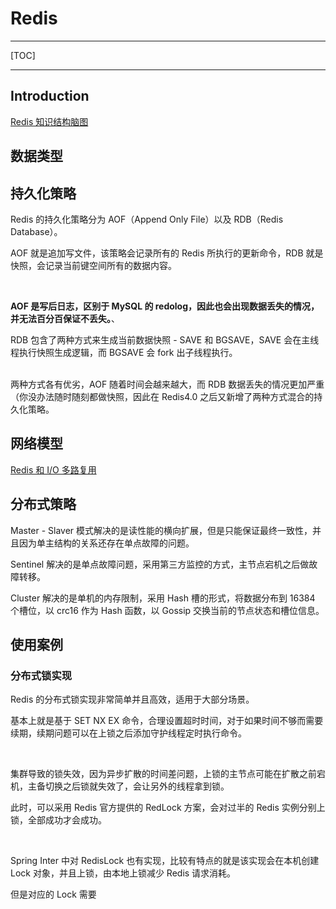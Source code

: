

# Redis

---

[TOC]



---

## Introduction

[Redis 知识结构脑图](https://www.processon.com/view/link/5f511977e0b34d6f59ddd751)



## 数据类型







## 持久化策略

Redis 的持久化策略分为 AOF（Append Only File）以及 RDB（Redis Database）。

AOF 就是追加写文件，该策略会记录所有的 Redis 所执行的更新命令，RDB 就是快照，会记录当前键空间所有的数据内容。

<br>

**AOF 是写后日志，区别于 MySQL 的 redolog，因此也会出现数据丢失的情况，并无法百分百保证不丢失。**、

RDB 包含了两种方式来生成当前数据快照 - SAVE 和 BGSAVE，SAVE 会在主线程执行快照生成逻辑，而 BGSAVE 会 fork 出子线程执行。

<br>两种方式各有优劣，AOF 随着时间会越来越大，而 RDB 数据丢失的情况更加严重（你没办法随时随刻都做快照，因此在 Redis4.0 之后又新增了两种方式混合的持久化策略。





## 网络模型

[Redis 和 I/O 多路复用](https://draveness.me/redis-io-multiplexing/)





## 分布式策略



Master - Slaver 模式解决的是读性能的横向扩展，但是只能保证最终一致性，并且因为单主结构的关系还存在单点故障的问题。

Sentinel 解决的是单点故障问题，采用第三方监控的方式，主节点宕机之后做故障转移。

Cluster 解决的是单机的内存限制，采用 Hash 槽的形式，将数据分布到 16384 个槽位，以 crc16 作为 Hash 函数，以 Gossip 交换当前的节点状态和槽位信息。





## 使用案例

### 分布式锁实现

Redis 的分布式锁实现非常简单并且高效，适用于大部分场景。

基本上就是基于 SET NX EX 命令，合理设置超时时间，对于如果时间不够而需要续期，续期问题可以在上锁之后添加守护线程定时执行命令。

<br>

集群导致的锁失效，因为异步扩散的时间差问题，上锁的主节点可能在扩散之前宕机，主备切换之后锁就失效了，会让另外的线程拿到锁。

此时，可以采用 Redis 官方提供的 RedLock 方案，会对过半的 Redis 实例分别上锁，全部成功才会成功。

<br>

Spring Inter 中对 RedisLock 也有实现，比较有特点的就是该实现会在本机创建 Lock 对象，并且上锁，由本地上锁减少 Redis 请求消耗。

但是对应的 Lock 需要